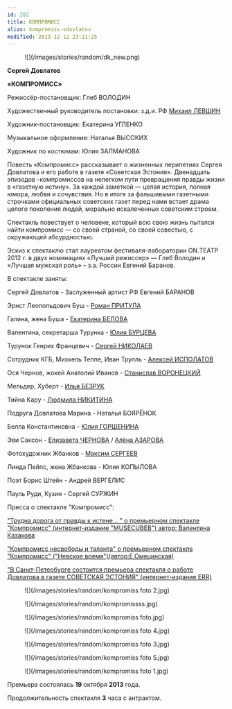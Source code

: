 ```yaml
---
id: 282
title: КОМПРОМИСС
alias: kompromiss-sdovlatov
modified: 2013-12-12 23:21:25
---
```


<figure>
![](/images/stories/random/dk_new.png)
</figure>

**Сергей Довлатов**

**«КОМПРОМИСС»**

Режиссёр-постановщик: Глеб ВОЛОДИН

Художественный руководитель постановки: з.д.и. РФ <a href="153-mihail-levshin.html">Михаил ЛЕВШИН</a>

Художник-постановщик: Екатерина УГЛЕНКО

Музыкальное оформление: Наталья ВЫСОКИХ

Художник по костюмам: Юлия ЗАЛМАНОВА

Повесть «Компромисс» рассказывает о жизненных перипетиях Сергея Довлатова и его работе в газете «Советская Эстония». Двенадцать эпизодов -компромиссов на нелегком пути превращения правды жизни в «газетную истину». За каждой заметкой — целая история, полная юмора, любви и сочувствия. Но в итоге за фальшивыми газетными строчками официальных советских газет перед нами встает драма целого поколения людей, морально искалеченных советским строем.

Спектакль повествует о человеке, который всю свою жизнь пытался найти компромисс — со своей страной, со своей совестью, с окружающей абсурдностью.

Эскиз к спектаклю стал лауреатом фестиваля-лаборатории ON.ТЕАТР 2012 г. в двух номинациях «Лучший режиссер» — Глеб Володин и «Лучшая мужская роль» – з.а. России Евгений Баранов.

В спектакле заняты:

Сергей Довлатов - Заслуженный артист РФ Евгений БАРАНОВ

Эрнст Леопольдович Буш - <a href="50-roman-pritula.html">Роман ПРИТУЛА</a>

Галина, жена Буша - <a href="23-belova-ekaterina.html">Екатерина БЕЛОВА </a>

Валентина, секретарша Турунка - <a href="78-ylia-burceva.html">Юлия БУРЦЕВА</a>

Турунок Генрих Францевич - <a href="52-sergei-nikolaev.html">Сергей НИКОЛАЕВ</a>

Сотрудник КГБ, Михкель Теппе, Иван Трулль - <a href="53-aleksei-ispolatov.html">Алексей ИСПОЛАТОВ</a>

Ося Чернов, жокей Анатолий Иванов - <a href="51-stas-voronetski.html">Станислав ВОРОНЕЦКИЙ</a>

Мельдер, Хуберт - <a href="83-bezryk-ilya.html">Илья БЕЗРУК</a>

Тийна Кару - <a href="63-lyda-nikitina.html">Людмила НИКИТИНА</a>

Подруга Довлатова Марина - Наталья БОЯРЁНОК

Белла Константиновна - <a href="49-ylia-gorshenina.html">Юлия ГОРШЕНИНА</a>

Эви Саксон - <a href="48-chernovaelizaveta.html">Елизавета ЧЕРНОВА</a> / <a href="86-alena-azarova.html">Алёна АЗАРОВА</a>

Фотохудожник Жбанков - <a href="57-maxsim-sergeev.html">Максим СЕРГЕЕВ</a>

Линда Пейпс, жена Жбанкова - Юлия КОПЫЛОВА

Поэт Борис Штейн - Андрей ВЕРГЕЛИС

Пауль Руди, Кузин - Сергей СУРЖИН

Пресса о спектакле "Компромисс":

<a href="156-pressakompromisstrudnadoroga.html">"Трудна дорога от правды к истене… " о премьерном спектакле "Компромисс" (интернет-издание "MUSECUBEВ") автор: Валентина Казакова</a>

<a href="154-kompromiss-sdovlatov-pressa-nevskoe-vremia.html">"Компромисс несвободы и таланта" о премьерном спектакле "Компромисс" ("Невское время")(автор:Е.Омецинская)</a>

<a href="290-pressakompromiss1.html">"В Санкт-Петербурге состоится премьера спектакля о работе Довлатова в газете СОВЕТСКАЯ ЭСТОНИЯ" (интернет-издание ERR)</a>

<figure>
![](/images/stories/random/kompromiss foto 2.jpg)
</figure>

<figure>
![](/images/stories/random/kompromissss.jpg)
</figure>

<figure>
![](/images/stories/random/kompromiss foto.jpg)
</figure>

<figure>
![](/images/stories/random/kompromiss foto 4.jpg)
</figure>

<figure>
![](/images/stories/random/kompromiss foto 3.jpg)
</figure>

<figure>
![](/images/stories/random/kompromiss foto 5.jpg)
</figure>

<figure>
![](/images/stories/random/kompromiss foto 1.jpg)
</figure>

Премьера состоялась **19** октября **2013** года.

Продолжительность спектакля **3** часа с антрактом.

